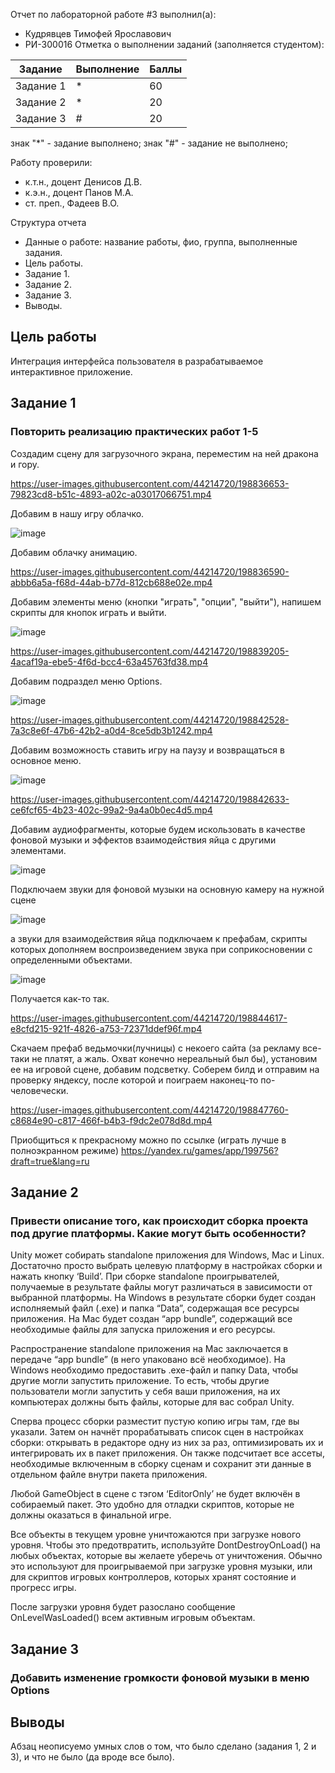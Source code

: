 Отчет по лабораторной работе #3 выполнил(а):
- Кудрявцев Тимофей Ярославович
- РИ-300016
Отметка о выполнении заданий (заполняется студентом):

| Задание | Выполнение | Баллы |
| ------ | ------ | ------ |
| Задание 1 | * | 60 |
| Задание 2 | * | 20 |
| Задание 3 | # | 20 |

знак "*" - задание выполнено; знак "#" - задание не выполнено;

Работу проверили:
- к.т.н., доцент Денисов Д.В.
- к.э.н., доцент Панов М.А.
- ст. преп., Фадеев В.О.

Структура отчета

- Данные о работе: название работы, фио, группа, выполненные задания.
- Цель работы.
- Задание 1.
- Задание 2.
- Задание 3.
- Выводы.

## Цель работы
Интеграция интерфейса пользователя в разрабатываемое интерактивное приложение.

## Задание 1
### Повторить реализацию практических работ 1-5

Создадим сцену для загрузочного экрана, переместим на ней дракона и гору.

https://user-images.githubusercontent.com/44214720/198836653-79823cd8-b51c-4893-a02c-a03017066751.mp4

Добавим в нашу игру облачко.

![image](https://user-images.githubusercontent.com/44214720/198836394-8c437d7d-6177-45a3-82d3-5bde96f39c04.png)

Добавим облачку анимацию.

https://user-images.githubusercontent.com/44214720/198836590-abbb6a5a-f68d-44ab-b77d-812cb688e02e.mp4

Добавим элементы меню (кнопки "играть", "опции", "выйти"), напишем скрипты для кнопок играть и выйти.

![image](https://user-images.githubusercontent.com/44214720/198839151-53cfee39-6bdd-4fbb-b48e-40075a1ab3a0.png)

https://user-images.githubusercontent.com/44214720/198839205-4acaf19a-ebe5-4f6d-bcc4-63a45763fd38.mp4

Добавим подраздел меню Options.

![image](https://user-images.githubusercontent.com/44214720/198842454-88f38637-1bb8-40a6-9b9f-b530a4f60a0e.png)

https://user-images.githubusercontent.com/44214720/198842528-7a3c8e6f-47b6-42b2-a0d4-8ce5db3b1242.mp4

Добавим возможность ставить игру на паузу и возвращаться в основное меню.

![image](https://user-images.githubusercontent.com/44214720/198842566-f6f19a1c-4b7f-4710-bc0a-d12bb8e623df.png)

https://user-images.githubusercontent.com/44214720/198842633-ce6fcf65-4b23-402c-99a2-9a4a0b0ec4d5.mp4

Добавим аудиофрагменты, которые будем искользовать в качестве фоновой музыки и эффектов взаимодействия яйца с другими элементами.

![image](https://user-images.githubusercontent.com/44214720/198844415-b82925e4-4e3e-4db3-8478-0ec44a9bf971.png)

Подключаем звуки для фоновой музыки на основную камеру на нужной сцене

![image](https://user-images.githubusercontent.com/44214720/198844445-a0b25d1a-509f-45db-965b-5957bd549393.png)

а звуки для взаимодействия яйца подключаем к префабам, скрипты которых дополняем воспроизведением звука при соприкосновении с определенными объектами.

![image](https://user-images.githubusercontent.com/44214720/198844530-c50e3855-04e2-4433-8b0b-4d20eebd7886.png)

Получается как-то так.

https://user-images.githubusercontent.com/44214720/198844617-e8cfd215-921f-4826-a753-72371ddef96f.mp4

Cкачаем префаб ведьмочки(лучницы) с некоего сайта (за рекламу все-таки не платят, а жаль. Охват конечно нереальный был бы), установим ее на игровой сцене, добавим подсветку.
Соберем билд и отправим на проверку яндексу, после которой и поиграем наконец-то по-человечески.

https://user-images.githubusercontent.com/44214720/198847760-c8684e90-c817-466f-b4b3-f9dc2e078d8d.mp4

Приобщиться к прекрасному можно по ссылке (играть лучше в полноэкранном режиме) https://yandex.ru/games/app/199756?draft=true&lang=ru

## Задание 2
### Привести описание того, как происходит сборка проекта под другие платформы. Какие могут быть особенности?

Unity может собирать standalone приложения для Windows, Mac и Linux. Достаточно просто выбрать целевую платформу в настройках сборки и нажать кнопку ‘Build’. При сборке standalone проигрывателей, получаемые в результате файлы могут различаться в зависимости от выбранной платформы. На Windows в результате сборки будет создан исполняемый файл (.exe) и папка “Data”, содержащая все ресурсы приложения. На Mac будет создан “app bundle”, содержащий все необходимые файлы для запуска приложения и его ресурсы.

Распространение standalone приложения на Mac заключается в передаче “app bundle” (в него упаковано всё необходимое). На Windows необходимо предоставить .exe-файл и папку Data, чтобы другие могли запустить приложение. То есть, чтобы другие пользователи могли запустить у себя ваши приложения, на их компьютерах должны быть файлы, которые для вас собрал Unity.

Сперва процесс сборки разместит пустую копию игры там, где вы указали. Затем он начнёт прорабатывать список сцен в настройках сборки: открывать в редакторе одну из них за раз, оптимизировать их и интегрировать их в пакет приложения. Он также подсчитает все ассеты, необходимые включенным в сборку сценам и сохранит эти данные в отдельном файле внутри пакета приложения.

Любой GameObject в сцене с тэгом ‘EditorOnly’ не будет включён в собираемый пакет. Это удобно для отладки скриптов, которые не должны оказаться в финальной игре.

Все объекты в текущем уровне уничтожаются при загрузке нового уровня. Чтобы это предотвратить, используйте DontDestroyOnLoad() на любых объектах, которые вы желаете уберечь от уничтожения. Обычно это используют для проигрываемой при загрузке уровня музыки, или для скриптов игровых контроллеров, которых хранят состояние и прогресс игры.

После загрузки уровня будет разослано сообщение OnLevelWasLoaded() всем активным игровым объектам.


## Задание 3
### Добавить изменение громкости фоновой музыки в меню Options



## Выводы

Абзац неописуемо умных слов о том, что было сделано (задания 1, 2 и 3), и что не было (да вроде все было).
